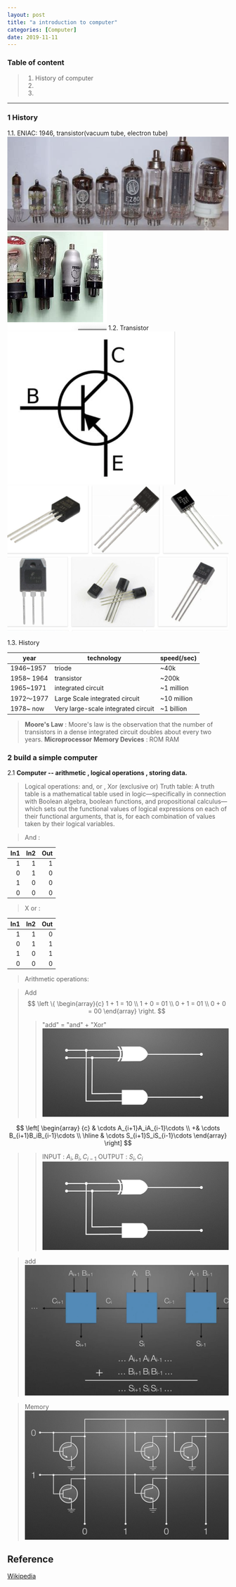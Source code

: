```yaml
---
layout: post
title: "a introduction to computer"
categories: [Computer]
date: 2019-11-11
---
```


### Table of content  
>1. History of computer 
>2. 
>3. 

-------

### 1 History    
1.1. ENIAC: 1946, transistor(vacuum tube, electron tube)
![electron tube](/assets/computer/electron_tube1.png)
![triode](/assets/computer/triode.png)
1.2. Transistor  
![transistor_symbol](/assets/computer/transistor_symbol.png)
![transistor](/assets/computer/transistor.png)

1.3. History  

| year | technology | speed(/sec) |
| ---  |   ----     |  ---  |
| 1946~1957 | triode | ~40k   |
| 1958~ 1964 | transistor | ~200k |
| 1965~1971  | integrated circuit | ~1 million|
| 1972～1977 | Large Scale integrated circuit | ~10 million|
| 1978~ now| Very large-scale integrated circuit | ~1 billion | 

> **Moore's Law** : Moore's law is the observation that the number of transistors in a dense integrated circuit doubles about every two years.
> **Microprocessor** 
> **Memory Devices** : ROM RAM 

### 2 build a simple computer
2.1 **Computer --  arithmetic , logical operations , storing data.**
> Logical operations: and, or , Xor (exclusive or)
> Truth table: A truth table is a mathematical table used in logic—specifically in connection with Boolean algebra, boolean functions, and propositional calculus—which sets out the functional values of logical expressions on each of their functional arguments, that is, for each combination of values taken by their logical variables.

>And :  


| In1| In2 | Out|
|--:|--:|--:|
| 1| 1| 1|
| 0| 1| 0|
| 1| 0| 0|
| 0| 0| 0|

>X or : 


| In1| In2 | Out|
|--:|--:|--:|
| 1| 1| 0|
| 0| 1| 1|
| 1| 0| 1|
| 0| 0| 0|

> Arithmetic operations: 

> Add 
$$
\left \{ 
\begin{array}{c}
1 + 1 = 10 \\ 
1 + 0 = 01 \\ 
0 + 1 = 01 \\
0 + 0 = 00
\end{array}
\right.
$$
>> "add" = "and" + "Xor"
![add](/assets/computer/add_0.png)
>> 
$$
\left[  \begin{array}  {c} 
 & \cdots A_{i+1}A_iA_{i-1}\cdots \\
+& \cdots B_{i+1}B_iB_{i-1}\cdots \\
\hline
 & \cdots S_{i+1}S_iS_{i-1}\cdots
\end{array}  \right]
$$
>> INPUT : $A_i, B_i, C_{i-1}$
>> OUTPUT : $S_i, C_i$
![add](/assets/computer/add_0.png)

>add  
![add](/assets/computer/add__.png)

> Memory
![ROM](/assets/computer/ROM.png)
<h2>Reference</h2>    

[Wikipedia](https://www.wikipedia.org)